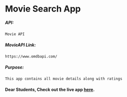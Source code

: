 # Movie Search App

##### API:
    Movie API

##### MovieAPI Link:
    https://www.omdbapi.com/

##### Purpose:
    This app contains all movie details along with ratings

#### Dear Students, Check out the live app [here]().
